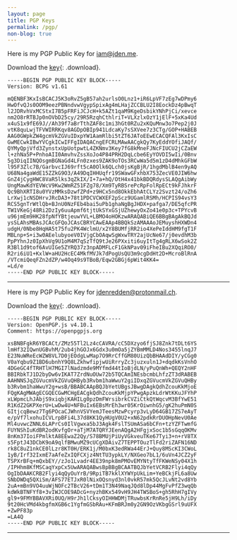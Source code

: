 ```yaml
---
layout: page
title: PGP Keys
permalink: /pgp/
non-blog: true
---
```


Here is my PGP Public Key for [&#105;&#097;&#109;&#064;&#106;&#100;&#101;&#110;&#046;&#109;&#101;](&#109;&#097;&#105;&#108;&#116;&#111;&#058;&#105;&#097;&#109;&#064;&#106;&#100;&#101;&#110;&#046;&#109;&#101;).

Download the [key](/content/keys/iam-jden-me-public.asc){: .download}.

```
-----BEGIN PGP PUBLIC KEY BLOCK-----
Version: BCPG v1.61

mQENBF3KxIsBCACJ5K3oRvZ5gB57ah2urlsO0Lnz1+iR6LpVF7zEg7wDPmy6
HwOfvQJs0OOM9eezPBNndvwVgypSpixAg4mLHajZCCBLU2I8EockDz4pBwqT
l2JDRvhVxMCStxI7B5pFRFiJCJcH+k5AZt1qaM9KgeDsbikYNhPjCi/xevce
nm2O8rRTBJp0nOVbD25cy/29R5RzqhCthlriT+VLXzlxOzY1jElF+5xKa4Ud
x4uS1x9fE69J//Ah39f7aBrTthZAF8c1mi3hGt0RZu2xKQuMnw3o7Pep2j0J
vtK8quLwjTFVWIRRKqv8AGDpOBIp941LdcaKy7sSXVee7z3CTg/GOP+HABEB
AAG0GWpkZW4gcmVkZGVuIDxpYW1AamRlbi5tZT6JAToEEwECACQFAl3KxIsC
GwMECwkIBwYVCgkICwIFFgIDAQACngEFCRLMAwAACgkQy7KyEddYOfiJAQf/
QYMyQpjVfd3ZynstxUpUotpwtL4ZKNmv3Key7fG8kMneFJNcFIUCU2jCZaEW
l+zhNa5P+PnhoAII0AmvhvZssXoJo4P84PRH2DqLcbe6EyYOVDI5wIi/0Bnv
5g3DiqIINQOsgmBGNaGd4LFn0zxes9ZAK9oTOs3RCwWa5d5m1zD4dMhkGFbW
l95F3Zlc7B/GarbvcIJ69rft5cA0Olk6QLch0jsKgBjR/1hgdMblB4en9yAQ
U68Na4gaWdE15ZZkG9O3/A49DqIHHUqfr19SWawGFxhbX753ZecVE0JIW6hw
GnZ4jCygHWC8VaR5lks3qZkIX/I+7a+hQ/OtH4x41bkBDQRdysSLAQgAibWy
UngMawKdYEVWcV9Kw2WmRZ51FZg78/Xm9TyRBSrePcRpFolRpECt9kFJhkrF
Qc9BhXRTI8u0YVzMMksDzwfZPd+z9HCx5nd8OkkEbhAtCLYz2Svzt24/oZh6
LrXwj1cNSDHrvJRcDA3+78t1PDCVCWXEF2pScz9UGamlRSMh/HCPIS94vsY3
RCS5gnTrWtlQb+BJnU0NzFEb4bai5uPb1ghaNgBgJHDX+pafga7/DE5qfcPR
TW1VKeGj48Ri2DzIy6uuApmf6tjtUkSYxGSjUZhewyOxZo41e0p3c+TPYcvB
u96jmEm9HK28fpNfYBtjeuwYVL+LBMO4oHOKzwARAQABiQE6BBgBAgAkBQJd
ysSLAhsMBAsJCAcGFQoJCAsCBRYCAwEAAp4BBQkSzAMAAAoJEMuyshHXWDn4
udgH/0Nbe8HqHA5t75fu2PK4WclmU/x2Y8BUMfjRR2io4XePeIddHM9fgT1F
MBLnp+S+i3w0AEelubyoeV0IVjgCbOAqwSgWxwTRY2ajUcNe67/j0evdhM3b
PpPYhnJz0IpXhVg9U1oM4M7qSzTfQ9tJe26PXxiti6uyItTg4gRLX6wSok2Z
R3Bl1d9tof6AvUIGe5ZYRQ37z3npADMFLcF1GkNPav09iFheIBu2XQqiRO0/
R2ri6iU1+KxlW+aHU2HcEC4MkfMVJk7dPogUsQU3m9cgDdHt2D+McroBlRnA
/VTcmiQeqFZn2dZP/w4Oq49s9TBoB/Eqw2GBGj6pWit4KK4=
=Ld/e
-----END PGP PUBLIC KEY BLOCK-----
```

---

Here is my PGP Public Key for [&#106;&#100;&#101;&#110;&#114;&#101;&#100;&#100;&#101;&#110;&#064;&#112;&#114;&#111;&#116;&#111;&#110;&#109;&#097;&#105;&#108;&#046;&#099;&#104;](&#109;&#097;&#105;&#108;&#116;&#111;&#058;&#106;&#100;&#101;&#110;&#114;&#101;&#100;&#100;&#101;&#110;&#064;&#112;&#114;&#111;&#116;&#111;&#110;&#109;&#097;&#105;&#108;&#046;&#099;&#104;).

Download the [key](/content/keys/jdenredden-protonmail-ch-public.asc){: .download}.

```
-----BEGIN PGP PUBLIC KEY BLOCK-----
Version: OpenPGP.js v4.10.1
Comment: https://openpgpjs.org

xsBNBFgkR6YBCACt/ZMz55Tl2Lz4cCAVRA/cC5DXzyo6fjSJ8Znk7tDLt6YS
lmHf32IQwnUGBvhM/2ub4jhGOJx6Gdx3u0mOa5jZYBmMMLD4Nos3455lnqJ7
E23NuWReEcWZW8VL7D0jEOdgLwMap7O9RrCffGM80UizQbBHAAdDIY/yCGg0
V0aYqbu9Z1BD6ubnhY9Q8LZkhwfipjwUiRrryZc3juzxuln1J+dqdkKsVnhO
4DGeGC4fTRHTlH7MGI7lNadzmde9MYfmd44tIoBjdLN/yPuQnWh+QEQY2nHF
BBIRbkTJ1D2byDw6vIKAT7ZrdNuOUw72b5TQCAmINEsbcmbLhfzZT3dRABEB
AAHNNSJqZGVucmVkZGVuQHByb3Rvbm1haWwuY2giIDxqZGVucmVkZGVuQHBy
b3Rvbm1haWwuY2g+wsB/BBABCAApBQJbYetUBgsJBwgDAgkQdhZcouKkMjoE
FQgKAgMWAgECGQECGwMCHgEACgkQdhZcouKkMjpYPwgApzkLdrWtKKuJFYhP
xLWpmcLhJAbjS9xiqbjKAHILg0pzDmFWrsibrkCVZiCtkQtWqcvM3BfYwE51
R1KdZ2GKPXerU+LwDw4U+NFBuIx6EBsMrEh3wr05KrOiwnhG5/gK2huPmN0S
GItjcqBewz7Tg6POcaCJWhnVSVYemJTeesMzwPcyrp3vLyD64GB17ZS7eAyT
e/pVf7lxohuICVLrpBFi4L37d8KK1QyHUgV0U2+xN62pdkRrDUOHpNevU0Ae
Ml4uvwcZNNL6LAPrCs0IlVgwxa5bJ3Agk4FslTSUmASa6bCFn+tzYZFTwmfG
FUYNShIuKdBR2odKvfgOr+aTjM7ATQRYJEenAQgA2HFgjxSoc1b5sGqqOKMv
8nKm37IoiFPmlktA8EEwaZ2Qy/S78BMUjPiUyVGkveuTKe67Tyi3+n+rV8TX
s5FptJ43DCbK9oA9qlfBMwuMZ9cUCgXDAivZ7TEPPTOuzTlFd2riZAFN16ND
rk8C8uZ1nkCE0lLzr8KT0H/ERK1j/M0bxK3edRWa44ErJ+Quy8MScKI3CWoL
1yB/Irf32IxmE7aAfeZxIQFCXjz4NtTU3ypkLY/NXGeo7bL1/6uVn4JCZ2yF
TSPXrBFq+mQxbEY//zJo1Lvadr4EE39npk8mPMOvEMYNtyTfFKWeNSy04X1h
/IPHhm8KfMSCaqYxpCx5UwARAQABwsBpBBgBCAATBQJbYetVCRB2Flyi4qQy
OgIbDAAKCRB2Flyi4qQyOuYrB/9RpiTB7kklXYWYpUkLim+YeBCkjFL6a8Uw
SNbDWDq5QXiSm/AFS77ETJxR0lNixOQsnyd3nl0vkR57mk5QcJLvNt2vd8Yb
2uA+mBn9VO4uuWjNOFc2TBcV26+tDm1T3N49NaqJQd8lDp44MgFvPfZ3wqQb
kdWkBTNFYf8+3vIWJCOE9ADcG+nyzhBKx549vH9JH4TWSBoS+gh5RhH7gIVy
gl9+9FMYBBAVXRi0UQ/H9rJh1lCksyOIHHWDMjTRuwbsKrRnRe5jH9Lh/iDy
9t20HcVMd4kbgfmXGB6c1YgfmGSbRAu+KFmBRJm0y2GN9OzVKbgGSrl9uUFX
+ZwPF83p
=LA4Q
-----END PGP PUBLIC KEY BLOCK-----
```
---